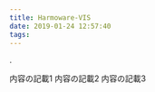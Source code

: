 ```yaml
---
title: Harmoware-VIS
date: 2019-01-24 12:57:40
tags:
---
```

.
<!-- more -->
内容の記載1
内容の記載2
内容の記載3
